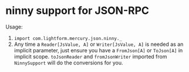 # ninny support for JSON-RPC

Usage:

1. `import com.lightform.mercury.json.ninny._`
2. Any time a `Reader[JsValue, A]` or `Writer[JsValue, A]` is needed as an implicit parameter, just ensure you have a `FromJson[A]` or `ToJson[A]` in implicit scope.
    `toJsonReader` and `fromJsonWriter` imported from `NinnySupport` will do the conversions for you.
